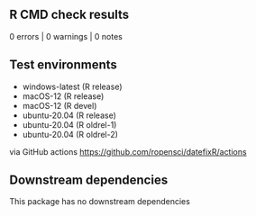 ## R CMD check results

0 errors | 0 warnings | 0 notes

## Test environments 

- windows-latest (R release)
- macOS-12 (R release)
- macOS-12 (R devel)
- ubuntu-20.04 (R release)
- ubuntu-20.04 (R oldrel-1)
- ubuntu-20.04 (R oldrel-2)

via GitHub actions https://github.com/ropensci/datefixR/actions

## Downstream dependencies

This package has no downstream dependencies
